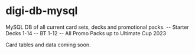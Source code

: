# digi-db-mysql
MySQL DB of all current card sets, decks and promotional packs.
-- Starter Decks 1-14
-- BT 1-12
-- All Promo Packs up to Ultimate Cup 2023

Card tables and data coming soon.
